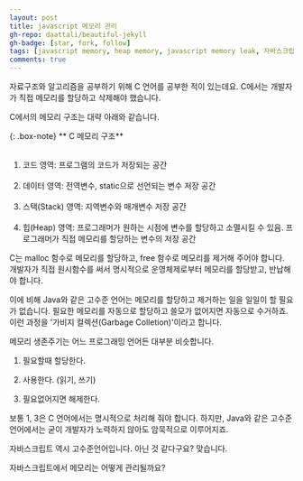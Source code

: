 ```yaml
---
layout: post
title: javascript 메모리 관리
gh-repo: daattali/beautiful-jekyll
gh-badge: [star, fork, follow]
tags: [javascript memory, heap memory, javascript memory leak, 자바스크립트 메모리 누수, 메모리 관리]
comments: true
---
```


자료구조와 알고리즘을 공부하기 위해 C 언어를 공부한 적이 있는데요. C에서는 개발자가 직접 메모리를 할당하고 삭제해야 했습니다. 

C에서의 메모리 구조는 대략 아래와 같습니다. 

{: .box-note}
** C 메모리 구조**<br><br>
1) 코드 영역: 프로그램의 코드가 저장되는 공간<br><br>
2) 데이터 영역: 전역변수, static으로 선언되는 변수 저장 공간<br><br>
3) 스택(Stack) 영역: 지역변수와 매개변수 저장 공간<br><br>
4) 힙(Heap) 영역: 프로그래머가 원하는 시점에 변수를 할당하고 소멸시킬 수 있음. 프로그래머가 직접 메모리를 할당하는 변수의 저장 공간

C는 malloc 함수로 메모리를 할당하고, free 함수로 메모리를 제거해 주어야 합니다. 
개발자가 직접 원시함수를 써서 명시적으로 운영체제로부터 메모리를 할당받고, 반납해야 합니다.

이에 비해 Java와 같은 고수준 언어는 메모리를 할당하고 제거하는 일을 일일이 할 필요가 없습니다. 필요한 메모리를 자동으로 할당하고 쓸모가 없어지면 자동으로 수거하죠. 이런 과정을 '가비지 컬렉션(Garbage Colletion)'이라고 합니다. 

메모리 생존주기는 어느 프로그래밍 언어든 대부분 비슷합니다. 

1. 필요할때 할당한다.

2. 사용한다. (읽기, 쓰기)

3. 필요없어지면 해제한다. 

보통 1, 3은 C 언어에서는 명시적으로 처리해 줘야 합니다. 하지만, Java와 같은 고수준 언어에서는 굳이 개발자가 노력하지 않아도 암묵적으로 이루어지죠. 

자바스크립트 역시 고수준언어입니다. 아닌 것 같다구요? 맞습니다. 

자바스크립트에서 메모리는 어떻게 관리될까요?



